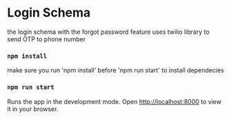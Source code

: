 # Login Schema
the login schema with the forgot password feature uses twilio library to send OTP to phone number

### `npm install`
make sure you run 'npm install' before 'npm run start' to install dependecies


### `npm run start`

Runs the app in the development mode.
Open [http://localhost:8000](http://localhost:3000) to view it in your browser.

